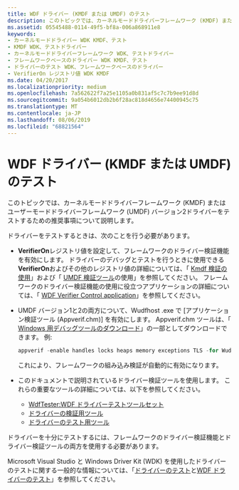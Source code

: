 ```yaml
---
title: WDF ドライバー (KMDF または UMDF) のテスト
description: このトピックでは、カーネルモードドライバーフレームワーク (KMDF) またはユーザーモードドライバーフレームワーク (UMDF) バージョン2ドライバーをテストするための推奨事項について説明します。
ms.assetid: 05545488-0114-49f5-bf8a-006a868911e8
keywords:
- カーネルモードドライバー WDK KMDF、テスト
- KMDF WDK、テストドライバー
- カーネルモードドライバーフレームワーク WDK、テストドライバー
- フレームワークベースのドライバー WDK KMDF、テスト
- ドライバーのテスト WDK、フレームワークベースのドライバー
- VerifierOn レジストリ値 WDK KMDF
ms.date: 04/20/2017
ms.localizationpriority: medium
ms.openlocfilehash: 7a562622f7a25e1105a0b831af5c7c7b9ee91d8d
ms.sourcegitcommit: 9a054b6012db2b6f28ac818d4656e74400945c75
ms.translationtype: MT
ms.contentlocale: ja-JP
ms.lasthandoff: 08/06/2019
ms.locfileid: "68821564"
---
```

# <a name="testing-a-wdf-driver-kmdf-or-umdf"></a>WDF ドライバー (KMDF または UMDF) のテスト


このトピックでは、カーネルモードドライバーフレームワーク (KMDF) またはユーザーモードドライバーフレームワーク (UMDF) バージョン2ドライバーをテストするための推奨事項について説明します。

ドライバーをテストするときは、次のことを行う必要があります。

-   **VerifierOn**レジストリ値を設定して、フレームワークのドライバー検証機能を有効にします。 ドライバーのデバッグとテストを行うときに使用できる**VerifierOn**およびその他のレジストリ値の詳細については、「 [Kmdf 検証の使用](using-kmdf-verifier.md)」および「 [UMDF 検証ツール](using-umdf-verifier.md)の使用」を参照してください。 フレームワークのドライバー検証機能の使用に役立つアプリケーションの詳細については、「 [WDF Verifier Control application](https://docs.microsoft.com/windows-hardware/drivers/devtest/wdf-verifier-control-application)」を参照してください。

-   UMDF バージョン1と2の両方について、Wudfhost .exe で [アプリケーション検証ツール (Appverif.chm)] を有効にします。 Appverif.chm ツールは、「 [Windows 用デバッグツールのダウンロード](https://docs.microsoft.com/windows-hardware/drivers/debugger/debugger-download-tools)」の一部としてダウンロードできます。  例:
    ```cpp
    appverif -enable handles locks heaps memory exceptions TLS -for WudfHost.exe
    ```

    これにより、フレームワークの組み込み検証が自動的に有効になります。
-   このドキュメントで説明されているドライバー検証ツールを使用します。 これらの重要なツールの詳細については、以下を参照してください。
    -   [WdfTester:WDF ドライバーテストツールセット](https://docs.microsoft.com/windows-hardware/drivers/devtest/wdftester--wdf-driver-testing-toolset)
    -   [ドライバーの検証用ツール](https://docs.microsoft.com/windows-hardware/drivers/devtest/tools-for-verifying-drivers)
    -   [ドライバーのテスト用ツール](https://docs.microsoft.com/windows-hardware/drivers/devtest/tools-for-testing-drivers)

ドライバーを十分にテストするには、フレームワークのドライバー検証機能とドライバー検証ツールの両方を使用する必要があります。

Microsoft Visual Studio と Windows Driver Kit (WDK) を使用したドライバーのテストに関する一般的な情報については、「[ドライバーのテスト](https://docs.microsoft.com/windows-hardware/drivers/develop/testing-a-driver)と[WDF ドライバーのテスト](https://docs.microsoft.com/windows-hardware/drivers/wdf/testing-a-kmdf-driver)」を参照してください。

 

 





